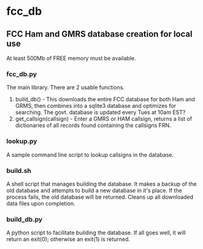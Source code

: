 # fcc_db
## FCC Ham and GMRS database creation for local use
At least 500Mb of FREE memory must be available.

### fcc_db.py
The main library.  There are 2 usable functions.
1) build_db() - This downloads the entire FCC database for both Ham and GRMS, then combines into a sqlite3 database and optimizes for searching.  The govt. database is updated every Tues at 10am EST?
2) get_callsign(callsign) - Enter a GMRS or HAM callsign, returns a list of dictionaries of all records found containing the callsigns FRN.

### lookup.py
A sample command line script to lookup callsigns in the database.

### build.sh
A shell script that manages building the database.  It makes a backup of the old database and attempts to build a new database in it's place.  If the process fails, the old database will be returned.
Cleans up all downloaded data files upon completion.

### build_db.py
A python script to facilitate building the database.  If all goes well, it will return an exit(0); otherwise an exit(1) is returned.

